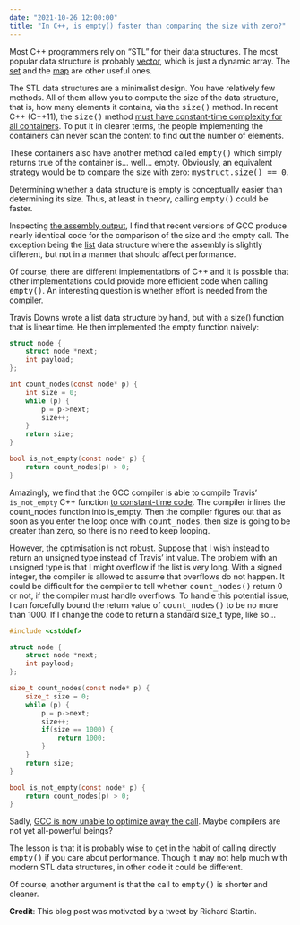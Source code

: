 ```yaml
---
date: "2021-10-26 12:00:00"
title: "In C++, is empty() faster than comparing the size with zero?"
---
```




Most C++ programmers rely on &ldquo;STL&rdquo; for their data structures. The most popular data structure is probably [vector](https://en.cppreference.com/w/cpp/container/vector), which is just a dynamic array. The [set](https://en.cppreference.com/w/cpp/container/set) and the [map](https://en.cppreference.com/w/cpp/container/map) are other useful ones.

The STL data structures are a minimalist design. You have relatively few methods. All of them allow you to compute the size of the data structure, that is, how many elements it contains, via the <tt>size()</tt> method. In recent C++ (C++11), the <tt>size()</tt> method [must have constant-time complexity for all containers](http://www.open-std.org/jtc1/sc22/wg21/docs/papers/2014/n4296.pdf). To put it in clearer terms, the people implementing the containers can never scan the content to find out the number of elements.

These containers also have another method called <tt>empty()</tt> which simply returns true of the container is&hellip; well&hellip; empty. Obviously, an equivalent strategy would be to compare the size with zero:  <tt>mystruct.size() == 0</tt>.

Determining whether a data structure is empty is conceptually easier than determining its size. Thus, at least in theory, calling <tt>empty()</tt> could be faster.

Inspecting [the assembly output](https://godbolt.org/z/4Yfbearjo), I find that recent versions of GCC produce nearly identical code for the comparison of the size and the empty call. The exception being the [list](https://en.cppreference.com/w/cpp/container/list) data structure where the assembly is slightly different, but not in a manner that should affect performance.

Of course, there are different implementations of C++ and it is possible that other implementations could provide more efficient code when calling <tt>empty()</tt>. An interesting question is whether effort is needed from the compiler.

Travis Downs wrote a list data structure by hand, but with a size() function that is linear time. He then implemented the empty function naively:
```C
struct node {
    struct node *next;
    int payload;
};

int count_nodes(const node* p) {
    int size = 0;
    while (p) {
        p = p->next;
        size++;
    }
    return size;
}

bool is_not_empty(const node* p) {
    return count_nodes(p) > 0;
}
```


Amazingly, we find that the GCC compiler is able to compile Travis&rsquo; `is_not_empty` C++ function [to constant-time code](https://godbolt.org/z/7v86K5oqq). The compiler inlines the count_nodes function into is_empty. Then the compiler figures out that as soon as you enter the loop once with <tt>count_nodes</tt>, then size is going to be greater than zero, so there is no need to keep looping.

However, the optimisation is not robust. Suppose that I wish instead to return an unsigned type instead of Travis&rsquo; int value. The problem with an unsigned type is that I might overflow if the list is very long. With a signed integer, the compiler is allowed to assume that overflows do not happen. It could be difficult for the compiler to tell whether <tt>count_nodes()</tt> return 0 or not, if the compiler must handle overflows. To handle this potential issue, I can forcefully bound the return value of <tt>count_nodes()</tt> to be no more than 1000. If I change the code to return a standard size_t type, like so&hellip;
```C
#include <cstddef>

struct node {
    struct node *next;
    int payload;
};

size_t count_nodes(const node* p) {
    size_t size = 0;
    while (p) {
        p = p->next;
        size++;
        if(size == 1000) { 
            return 1000; 
        }
    }
    return size;
}

bool is_not_empty(const node* p) {
    return count_nodes(p) > 0;
}
```


Sadly, [GCC is now unable to optimize away the call](https://godbolt.org/z/MaEsPK8Eh). Maybe compilers are not yet all-powerful beings?

The lesson is that it is probably wise to get in the habit of calling directly <tt>empty()</tt> if you care about performance. Though it may not help much with modern STL data structures, in other code it could be different.

Of course, another argument is that the call to <tt>empty()</tt>  is shorter and cleaner.

__Credit__: This blog post was motivated by a tweet by Richard Startin.

